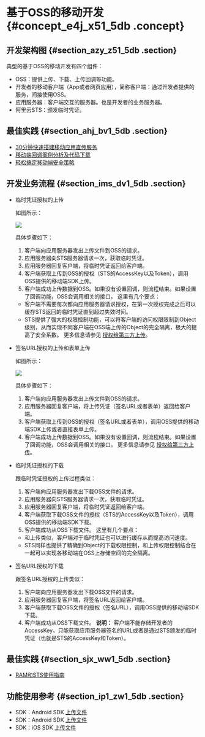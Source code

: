 # 基于OSS的移动开发 {#concept_e4j_x51_5db .concept}

## 开发架构图 {#section_azy_z51_5db .section}

典型的基于OSS的移动开发有四个组件：

-   OSS：提供上传、下载、上传回调等功能。
-   开发者的移动客户端（App或者网页应用），简称客户端：通过开发者提供的服务，间接使用OSS。
-   应用服务器：客户端交互的服务器。也是开发者的业务服务器。
-   阿里云STS：颁发临时凭证。

## 最佳实践 {#section_ahj_bv1_5db .section}

-   [30分钟快速搭建移动应用直传服务](../cn.zh-CN//快速搭建移动应用直传服务.md#)
-   [移动端回调案例分析及代码下载](../cn.zh-CN//快速搭建移动应用上传回调服务.md#)
-   [轻松搞定移动端安全策略](../cn.zh-CN//权限控制.md#)

## 开发业务流程 {#section_ims_dv1_5db .section}

-   临时凭证授权的上传

    如图所示：

    ![](http://static-aliyun-doc.oss-cn-hangzhou.aliyuncs.com/assets/img/4352/1027_zh-CN.png)

    具体步骤如下：

    1.  客户端向应用服务器发出上传文件到OSS的请求。
    2.  应用服务器向STS服务器请求一次，获取临时凭证。
    3.  应用服务器回复客户端，将临时凭证返回给客户端。
    4.  客户端获取上传到OSS的授权（STS的AccessKey以及Token），调用OSS提供的移动端SDK上传。
    5.  客户端成功上传数据到OSS。如果没有设置回调，则流程结束。如果设置了回调功能，OSS会调用相关的接口。
    这里有几个要点：

    -   客户端不需要每次都向应用服务器请求授权，在第一次授权完成之后可以缓存STS返回的临时凭证直到超过失效时间。
    -   STS提供了强大的权限控制功能，可以将客户端的访问权限限制到Object级别，从而实现不同客户端在OSS端上传的Object的完全隔离，极大的提高了安全系数。
    更多信息请参见 [授权给第三方上传](cn.zh-CN/开发指南/上传文件/授权给第三方上传.md#)。

-   签名URL授权的上传和表单上传

    如图所示：

    ![](http://static-aliyun-doc.oss-cn-hangzhou.aliyuncs.com/assets/img/4352/1030_zh-CN.png)

    具体步骤如下：

    1.  客户端向应用服务器发出上传文件到OSS的请求。
    2.  应用服务器回复客户端，将上传凭证（签名URL或者表单）返回给客户端。
    3.  客户端获取上传到OSS的授权（签名URL或者表单），调用OSS提供的移动端SDK上传或者直接表单上传。
    4.  客户端成功上传数据到OSS。如果没有设置回调，则流程结束。如果设置了回调功能，OSS会调用相关的接口。
    更多信息请参见 [授权给第三方上传](cn.zh-CN/开发指南/上传文件/授权给第三方上传.md#)。

-   临时凭证授权的下载

    跟临时凭证授权的上传过程类似：

    1.  客户端向应用服务器发出下载OSS文件的请求。
    2.  应用服务器向STS服务器请求一次，获取临时凭证。
    3.  应用服务器回复客户端，将临时凭证返回给客户端。
    4.  客户端获取下载OSS文件的授权（STS的AccessKey以及Token），调用OSS提供的移动端SDK下载。
    5.  客户端成功从OSS下载文件。
    这里有几个要点：

    -   和上传类似，客户端对于临时凭证也可以进行缓存从而提高访问速度。
    -   STS同样也提供了精确到Object的下载权限控制，和上传权限控制结合在一起可以实现各移动端在OSS上存储空间的完全隔离。
-   签名URL授权的下载

    跟签名URL授权的上传类似：

    1.  客户端向应用服务器发出下载OSS文件的请求。
    2.  应用服务器回复客户端，将签名URL返回给客户端。
    3.  客户端获取下载OSS文件的授权（签名URL），调用OSS提供的移动端SDK下载。
    4.  客户端成功从OSS下载文件。
    **说明：** 客户端不能存储开发者的AccessKey，只能获取应用服务器签名的URL或者是通过STS颁发的临时凭证（也就是STS的AccessKey和Token）。


## 最佳实践 {#section_sjx_ww1_5db .section}

-   [RAM和STS使用指南](../cn.zh-CN//权限管理概述.md#)

## 功能使用参考 {#section_ip1_zw1_5db .section}

-   SDK：Android SDK [上传文件](https://help.aliyun.com/document_detail/32047.html)
-   SDK：Android SDK [上传文件](https://www.alibabacloud.com/help/doc-detail/32047.htm)
-   SDK：iOS SDK [上传文件](https://help.aliyun.com/document_detail/32060.html)

